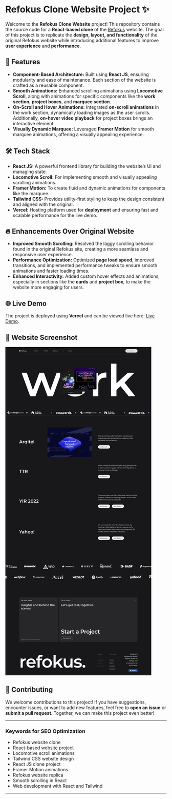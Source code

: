 # Refokus Clone Website Project ✨

Welcome to the **Refokus Clone Website** project! This repository contains the source code for a **React-based clone** of the [Refokus](https://www.refokus.com) website. The goal of this project is to replicate the **design, layout, and functionality** of the original Refokus website while introducing additional features to improve **user experience** and **performance**.

## 🚀 Features

-   **Component-Based Architecture:** Built using **React JS**, ensuring modularity and ease of maintenance. Each section of the website is crafted as a reusable component.
-   **Smooth Animations:** Enhanced scrolling animations using **Locomotive Scroll**, along with animations for specific components like the **work section**, **project boxes**, and **marquee section**.
-   **On-Scroll and Hover Animations:** Integrated **on-scroll animations** in the work section, dynamically loading images as the user scrolls. Additionally, **on-hover video playback** for project boxes brings an interactive element.
-   **Visually Dynamic Marquee:** Leveraged **Framer Motion** for smooth marquee animations, offering a visually appealing experience.

## 🛠 Tech Stack

-   **React JS:** A powerful frontend library for building the website’s UI and managing state.
-   **Locomotive Scroll:** For implementing smooth and visually appealing scrolling animations.
-   **Framer Motion:** To create fluid and dynamic animations for components like the marquee.
-   **Tailwind CSS:** Provides utility-first styling to keep the design consistent and aligned with the original.
-   **Vercel:** Hosting platform used for **deployment** and ensuring fast and scalable performance for the live demo.

## 🔥 Enhancements Over Original Website

-   **Improved Smooth Scrolling:** Resolved the laggy scrolling behavior found in the original Refokus site, creating a more seamless and responsive user experience.
-   **Performance Optimization:** Optimized **page load speed**, improved transitions, and implemented performance tweaks to ensure smooth animations and faster loading times.
-   **Enhanced Interactivity:** Added custom hover effects and animations, especially in sections like the **cards** and **project box**, to make the website more engaging for users.

## 🌐 Live Demo

The project is deployed using **Vercel** and can be viewed live here: [Live Demo](#).

## 📸 Website Screenshot

![Refokus Clone Screenshot](src/assets/refokus.png)
## 🤝 Contributing

We welcome contributions to this project! If you have suggestions, encounter issues, or want to add new features, feel free to **open an issue** or **submit a pull request**. Together, we can make this project even better!

---

### Keywords for SEO Optimization

- Refokus website clone
- React-based website project
- Locomotive scroll animations
- Tailwind CSS website design
- React JS clone project
- Framer Motion animations
- Refokus website replica
- Smooth scrolling in React
- Web development with React and Tailwind

---

